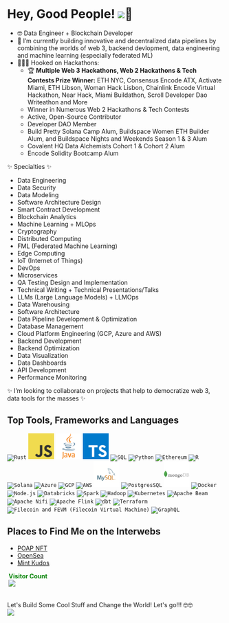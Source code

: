 # Hey, Good People! <img src="https://media.giphy.com/media/hvRJCLFzcasrR4ia7z/giphy.gif" width="40px" />🙂

- 🤓 Data Engineer + Blockchain Developer
- 🌱 I’m currently building innovative and decentralized data pipelines by combining the worlds of web 3, backend devlopment, data engineering and machine learning (especially federated ML)
- 👩🏾‍💻 Hooked on Hackathons:
  - 🏆 **Multiple Web 3 Hackathons, Web 2 Hackathons & Tech Contests Prize Winner:** ETH NYC, Consensus Encode ATX, Activate Miami, ETH Libson, Woman Hack Lisbon, Chainlink Encode Virtual Hackathon, Near Hack, Miami Buildathon, Scroll Developer Dao Writeathon and More 
  + Winner in Numerous Web 2 Hackathons & Tech Contests
  + Active, Open-Source Contributor
  + Developer DAO Member
  + Build Pretty Solana Camp Alum, Buildspace Women ETH Builder Alum, and Buildspace Nights and Weekends Season 1 & 3 Alum
  + Covalent HQ Data Alchemists Cohort 1 & Cohort 2 Alum
  + Encode Solidity Bootcamp Alum

  
 ✨ Specialties ✨
  - Data Engineering
  - Data Security
  - Data Modeling
  - Software Architecture Design
  - Smart Contract Development
  - Blockchain Analytics
  - Machine Learning + MLOps
  - Cryptography
  - Distributed Computing
  - FML (Federated Machine Learning)
  - Edge Computing
  - IoT (Internet of Things)
  - DevOps
  - Microservices
  - QA Testing Design and Implementation 
  - Technical Writing + Technical Presentations/Talks
  - LLMs (Large Language Models) + LLMOps
  - Data Warehousing
  - Software Architecture
  - Data Pipeline Development & Optimization
  - Database Management
  - Cloud Platform Engineering (GCP, Azure and AWS)
  - Backend Development
  - Backend Optimization
  - Data Visualization
  - Data Dashboards
  - API Development
  - Performance Monitoring
  
✨ I’m looking to collaborate on projects that help to democratize web 3, data tools for the masses ✨

<!---
TechieTeee/TechieTeee is a ✨ special ✨ repository because its `README.md` (this file) appears on your GitHub profile
--->

## Top Tools, Frameworks and Languages
<code><img height="60" src="https://miro.medium.com/max/1200/1*lmv2kXnZ9qsUGkrPz__QsQ.png" title="Rust"></code>
<code><img height="60" src="https://raw.githubusercontent.com/github/explore/80688e429a7d4ef2fca1e82350fe8e3517d3494d/topics/javascript/javascript.png" title="JavaScript"></code>
<code><img height="60" src="https://raw.githubusercontent.com/github/explore/80688e429a7d4ef2fca1e82350fe8e3517d3494d/topics/java/java.png" title="Java"></code>
<code><img height="60" src="https://raw.githubusercontent.com/github/explore/80688e429a7d4ef2fca1e82350fe8e3517d3494d/topics/typescript/typescript.png" title="TypeScript"></code>
<code><img height="60" src="https://vectorified.com/images/sql-icon-23.png" title="SQL"></code>
<code><img height="60" src="https://th.bing.com/th/id/R.b1c66d2b33344feb0f619c5804026f44?rik=Z1uP%2bdIli64kfg&pid=ImgRaw&r=0" title="Python"></code>
<code><img height="60" src="https://totalbitcoin.org/wp-content/uploads/2019/03/Ethereum11.png" title="Ethereum"></code>
<code><img height="60" src="https://www.pngall.com/wp-content/uploads/2017/05/Copyright-Symbol-R-Free-Download-PNG.png" title="R"></code>
<code><img height="60" src="https://cryptologos.cc/logos/solana-sol-logo.png" title="Solana"></code>
<code><img height="60" src="https://swimburger.net/media/ppnn3pcl/azure.png" title="Azure"></code>
<code><img height="60" src="https://www.gend.co/hs-fs/hubfs/gcp-logo-cloud.png?width=730&name=gcp-logo-cloud.png" title="GCP"></code>
<code><img height="60" src="https://futurumresearch.com/wp-content/uploads/2020/01/aws-logo.png" title="AWS"></code>
<code><img height="60" src="https://raw.githubusercontent.com/github/explore/80688e429a7d4ef2fca1e82350fe8e3517d3494d/topics/mysql/mysql.png" title="MySQL"></code>
<code><img height="60" src="https://logonoid.com/images/postgresql-logo.png" title="PostgresSQL"></code>
<code><img height="60" src="https://raw.githubusercontent.com/github/explore/80688e429a7d4ef2fca1e82350fe8e3517d3494d/topics/mongodb/mongodb.png" title="MongoDB"></code>
<code><img height="60" src="https://cdn.worldvectorlogo.com/logos/docker.svg" title="Docker"></code>
<code><img height="60" src="https://cdn.worldvectorlogo.com/logos/nodejs-1.svg" title="Node.js"></code>
<code><img height="60" src="https://venturebeat.com/wp-content/uploads/2017/06/databricks_logor_stacked_rgb_1200px.png?fit=1200%2C599&strip=all" title="Databricks"></code>
<code><img height="60" src="http://www.radacad.com/wp-content/uploads/2016/02/spark-logo-trademark.png" title="Spark"></code>
<code><img height="60" src="https://images.g2crowd.com/uploads/product/image/social_landscape/social_landscape_689ac3b637ca780ceb5591a5a9bde905/hadoop-hdfs.png" title="Hadoop"></code>
<code><img height="60" src="https://logos-download.com/wp-content/uploads/2018/09/Kubernetes_Logo.png" title="Kubernetes" title=""></code>
<code><img height="60" src="https://beam.apache.org/images/logos/full-color/name-right/beam-logo-full-color-name-right-500.png" title="Apache Beam"></code>
<code><img height="60" src="https://seeklogo.com/images/A/apache-nifi-logo-FD89D4A2D4-seeklogo.com.png" title="Apache Nifi"></code>
<code><img height="60" src="https://www.pinclipart.com/picdir/big/523-5236504_apache-flink-clipart.png" title="Apache Flink"></code>
<code><img height="60" src="https://dataschool.com/assets/images/sql-optimization/start_modeling_data/data2.png" title="dbt"></code>
<code><img height="60" src="https://opensenselabs.com/sites/default/files/inline-images/terraform.png" title="Terraform"></code>
<code><img height="60" src="https://filecoin.io/uploads/lot-logo-symbol-color.png" title="Filecoin and FEVM (Filecoin Virtual Machine)"></code>
<code><img height="60" src="https://davidwalsh.name/demo/graphql-intro/graphql.png" title="GraphQL"></code>


 ## Places to Find Me on the Interwebs
 + [POAP NFT](https://app.poap.xyz/scan/techieteee.eth)
 + [OpenSea](https://opensea.io/account?tab=collected) 
 + [Mint Kudos](https://mintkudos.xyz/profile/0x93083415e91da89c8bc92be621993bcc85e8c200?tab=Received)

<p align="left" style="font-weight: bold; color: green;">
 Visitor Count<br>
 <img src="https://profile-counter.glitch.me/techieteee/count.svg" />
</p>

<br>
Let's Build Some Cool Stuff and Change the World! Let's go!!! 🤓🤓
<br>

<img src="https://media.giphy.com/media/3o7WIJRve6rqNQM7hC/giphy.gif" width="300">
